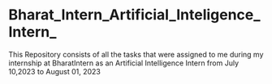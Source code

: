 # Bharat_Intern_Artificial_Inteligence_Intern_
This Repository consists of all the tasks that were assigned to me during my internship at BharatIntern as an Artificial Intelligence Intern from July 10,2023 to August 01, 2023
